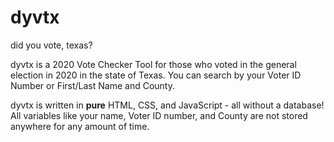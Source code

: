 # dyvtx
did you vote, texas?

dyvtx is a 2020 Vote Checker Tool for those who voted in the general election in 2020 in the state of Texas. You can search by your Voter ID Number or First/Last Name and County.

dyvtx is written in **pure** HTML, CSS, and JavaScript - all without a database! All variables like your name, Voter ID number, and County are not stored anywhere for any amount of time.